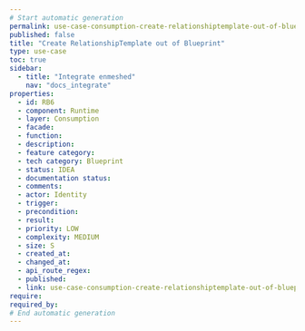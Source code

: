 ```yaml
---
# Start automatic generation
permalink: use-case-consumption-create-relationshiptemplate-out-of-blueprint
published: false
title: "Create RelationshipTemplate out of Blueprint"
type: use-case
toc: true
sidebar:
  - title: "Integrate enmeshed"
    nav: "docs_integrate"
properties:
  - id: RB6
  - component: Runtime
  - layer: Consumption
  - facade:
  - function:
  - description:
  - feature category:
  - tech category: Blueprint
  - status: IDEA
  - documentation status:
  - comments:
  - actor: Identity
  - trigger:
  - precondition:
  - result:
  - priority: LOW
  - complexity: MEDIUM
  - size: S
  - created_at:
  - changed_at:
  - api_route_regex:  
  - published:
  - link: use-case-consumption-create-relationshiptemplate-out-of-blueprint
require:
required_by:
# End automatic generation
---
```

